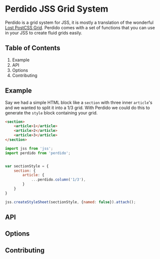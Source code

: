 # Perdido JSS Grid System

Perdido is a grid system for JSS, it is mostly a translation of the wonderful [Lost PostCSS Grid](https://github.com/peterramsing/lost). Perdido comes with a set of functions that you can use in your JSS to create fluid grids easily.

## Table of Contents

1. Example
2. API
3. Options
4. Contributing

## Example

Say we had a simple HTML block like a `section` with three inner `article`'s and we wanted to split it into a 1/3 grid. With Perdido we could do this to generate the `style` block containing your grid.

```html
<section>
    <article>1</article>
    <article>2</article>
    <article>3</article>
</section>
```

```js
import jss from 'jss';
import perdido from 'perdido';


var sectionStyle = {
    section: {
        article: {
            ...perdido.column('1/3'),
        }
    }
}

jss.createStyleSheet(sectionStyle, {named: false}).attach();
```

## API

## Options

## Contributing


